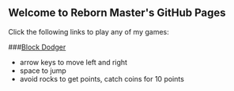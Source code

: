 ## Welcome to Reborn Master's GitHub Pages
Click the following links to play any of my games:

###[Block Dodger](https://rebornmaster.github.io/Block-Dodger)
* arrow keys to move left and right
* space to jump
* avoid rocks to get points, catch coins for 10 points

